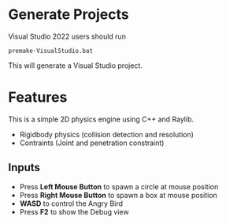 # Generate Projects

Visual Studio 2022 users should run

    premake-VisualStudio.bat
	
This will generate a Visual Studio project.

# Features
This is a simple 2D physics engine using C++ and Raylib.
- Rigidbody physics (collision detection and resolution)
- Contraints (Joint and penetration constraint)

## Inputs
- Press **Left Mouse Button** to spawn a circle at mouse position
- Press **Right Mouse Button** to spawn a box at mouse position
- **WASD** to control the Angry Bird
- Press **F2** to show the Debug view
